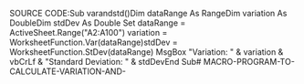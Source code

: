 SOURCE CODE:Sub varandstd()Dim dataRange As RangeDim variation As DoubleDim stdDev As Double Set dataRange = ActiveSheet.Range("A2:A100") variation = WorksheetFunction.Var(dataRange)stdDev = WorksheetFunction.StDev(dataRange) MsgBox "Variation: " & variation & vbCrLf & "Standard Deviation: " & stdDevEnd Sub# MACRO-PROGRAM-TO-CALCULATE-VARIATION-AND-

